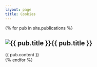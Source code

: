 ```yaml
---
layout: page
title: Cookies
---
```


{% for pub in site.publications %}
  <div class="cookie">
    <h2><img src="{{ pub.publication-image }}" alt="{{ pub.title }}">{{ pub.title }}</a></h2>
    {{ pub.content }}
  </div>
{% endfor %}
